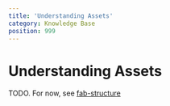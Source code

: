 ```yaml
---
title: 'Understanding Assets'
category: Knowledge Base
position: 999
---
```


# Understanding Assets

TODO. For now, see [fab-structure](./fab-structure)
